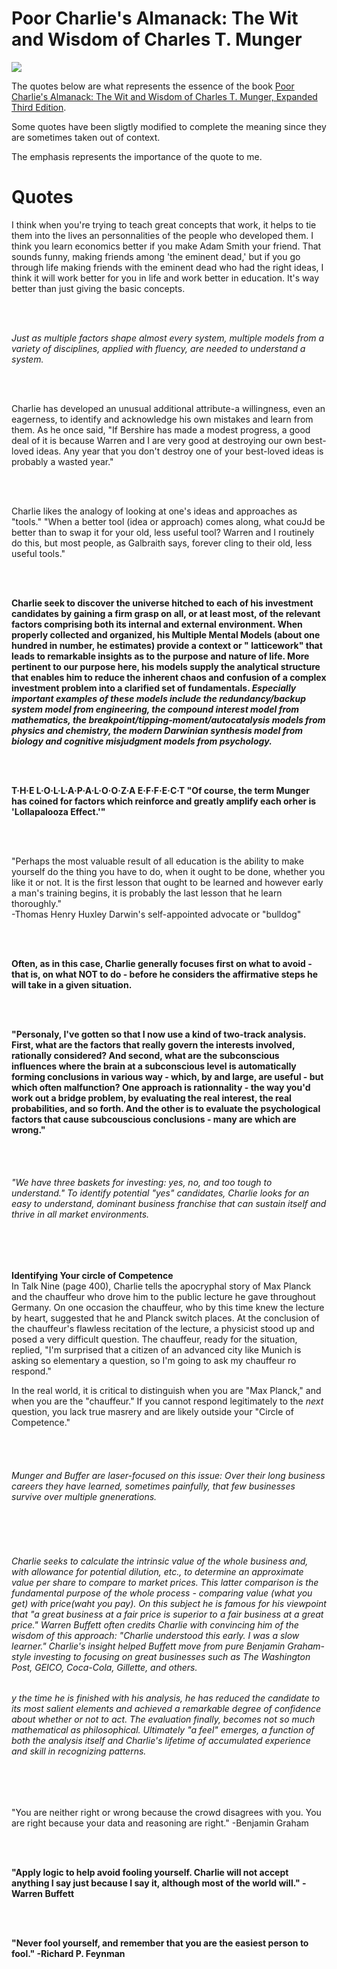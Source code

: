 # Poor Charlie's Almanack: The Wit and Wisdom of Charles T. Munger
![](https://github.com/mathieuchevalier/ReadingSummary/blob/master/Poor%20Charlie%20Almanack%20-%20Charlie%20Munger/img/Charlie.jpg)

The quotes below are what represents the essence of the book [Poor Charlie's Almanack: The Wit and Wisdom of Charles T. Munger, Expanded Third Edition](https://www.amazon.ca/Poor-Charlies-Almanack-Expanded-Hardcover/dp/1578645018). 

Some quotes have been sligtly modified to complete the meaning since they are sometimes taken out of context.

The emphasis represents the importance of the quote to me.

# Quotes
I think when you're trying to teach great concepts that work, it helps to tie them into the lives an personnalities of the people who developed them. I think you learn economics better if you make Adam Smith your friend. That sounds funny, making friends among 'the eminent dead,' but if you go through life making friends with the eminent dead who had the right ideas, I think it will work better for you in life and work better in education. It's way better than just giving the basic concepts.

<br><br>

*Just as multiple factors shape almost every system, multiple models from a variety of disciplines, applied with fluency, are needed to understand a system.*

<br><br>

Charlie has developed an unusual additional attribute-a willingness, even an eagerness, to identify and acknowledge his own mistakes and learn from them. As he once said, "If Bershire has made a modest progress, a good deal of it is because Warren and I are very good at destroying our own best-loved ideas. Any year that you don't destroy one of your best-loved ideas is probably a wasted year." 

<br><br>

Charlie likes the analogy of looking at one's ideas and approaches as "tools." "When a better tool (idea or approach) comes along, what couJd be better than to swap it for your old, less useful tool? Warren and I routinely do this, but most people, as Galbraith says, forever cling to their old, less useful tools."

<br><br>

__Charlie seek to discover the universe hitched to each of his investment candidates by gaining a firm grasp on all, or at least most, of the relevant factors comprising both its internal and external environment. When properly collected and organized, his Multiple Mental Models (about one hundred in number, he estimates) provide a context or " latticework" that leads to remarkable insights as to the purpose and nature of life. More pertinent to our purpose here, his models supply the analytical structure that enables him to reduce the inherent chaos and confusion of a complex investment problem into a clarified set of fundamentals. *Especially important examples of these models include the redundancy/backup system model from engineering, the compound interest model from mathematics, the breakpoint/tipping-moment/autocatalysis models from physics and chemistry, the modern Darwinian synthesis model from biology and cognitive misjudgment models from psychology.*__ 


<br><br>


__T·H·E L·O·L·L·A·P·A·L·O·O·Z·A E·F·F·E·C·T 
 "Of course, the term Munger has coined for factors which reinforce and greatly amplify each orher is 'Lollapalooza Effect.'"__ 
 
<br><br>
 
 
 "Perhaps the most valuable result of all education is the ability to make yourself do the thing you have to do, when it ought to be done, whether you like it or not. It is the first lesson that ought to be learned and however early a man's training begins, it is probably the last lesson that he learn thoroughly."  
                         -Thomas Henry Huxley Darwin's self-appointed advocate or "bulldog" 
 
<br><br>
 
__Often, as in this case, Charlie generally focuses first on what to avoid - that is, on what NOT to do - before he considers the affirmative steps he will take in a given situation.__

<br><br>

__"Personaly, I've gotten so that I now use a kind of two-track analysis. First, what are the factors that really govern the interests involved, rationally considered? And second, what are the subconscious influences where the brain at a subconscious level is automatically forming conclusions in various way - which, by and large, are useful - but which often malfunction? One approach is rationnality - the way you'd work out a bridge problem, by evaluating the real interest, the real probabilities, and so forth. And the other is to evaluate the psychological factors that cause subcouscious conclusions - many are which are wrong."__

<br><br>

###### "We have three baskets for investing: yes, no, and too tough to understand." To identify potential "yes" candidates, Charlie looks for an easy to understand, dominant business franchise that can sustain itself and thrive in all market environments.

<br><br>

__Identifying Your circle of Competence__  
In Talk Nine (page 400), Charlie tells the apocryphal story of Max Planck and the chauffeur who drove him to the public lecture he gave throughout Germany. On one occasion the chauffeur, who by this time knew the lecture by heart, suggested that he and Planck switch places. At the conclusion of the chauffeur's flawless recitation of the lecture, a physicist stood up and posed a very difficult question. The chauffeur, ready for the situation, replied, "I'm surprised that a citizen of an advanced city like Munich is asking so elementary a question, so I'm going to ask my chauffeur ro respond." 
  
In the real world, it is critical to distinguish when you are "Max Planck," and when you are the "chauffeur." If you cannot respond legitimately to the *next* question, you lack true masrery and are likely outside your "Circle of Competence." 

<br><br>

###### Munger and Buffer are laser-focused on this issue: Over their long business careers they have learned, sometimes painfully, that few businesses survive over multiple gnenerations.

<br><br>

###### Charlie seeks to calculate the intrinsic value of the whole business and, with allowance for potential dilution, etc., to determine an approximate value per share to compare to market prices. This latter comparison is the fundamental purpose of the whole process - comparing value (what you get) with price(waht you pay). On this subject he is famous for his viewpoint that "a great business at a fair price is superior to a fair business at a great price." Warren Buffett often credits Charlie with convincing him of the wisdom of this approach: "Charlie understood this early. I was a slow learner." Charlie's insight helped Buffett move from pure Benjamin Graham-style investing to focusing on great businesses such as The Washington Post, GEICO, Coca-Cola, Gillette, and others. 

###### y the time he is finished with his analysis, he has reduced the candidate to its most salient elements and achieved a remarkable degree of confidence about whether or not to act. The evaluation finally, becomes not so much mathematical as philosophical. Ultimately "a feel" emerges, a function of both the analysis itself and Charlie's lifetime of accumulated experience and skill in recognizing patterns. 

<br><br>

"You are neither right or wrong because the crowd disagrees with you. You are right because your data and reasoning are right." 
-Benjamin Graham 

<br><br>

__"Apply logic to help avoid fooling yourself. Charlie will not accept anything I say just because I say it, although most of the world will."
-Warren Buffett__ 

<br><br>


__"Never fool yourself, and remember that you are the easiest person to fool." 
-Richard P. Feynman__
